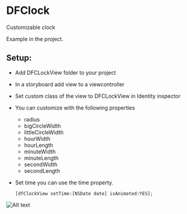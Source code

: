 DFClock
=======

Customizable clock

Example in the project. 

Setup:
-------------------
 - Add DFCLockView folder to your project
 - In a storyboard add view to a viewcontroller
 - Set custom class of the view to DFCLockView in Identity inspector
 - You can customize with the following properties
    - radius
    - bigCircleWidth
    - littleCircleWidth
    - hourWidth
    - hourLength
    - minuteWidth
    - minuteLength
    - secondWidth
    - secondLength

- Set time you can use the time property. 
  ```
  [dfClockView setTime:[NSDate date] isAnimated:YES];
  ```


![Alt text](DFMovieLoading/Resources/sample.png "Sample")
